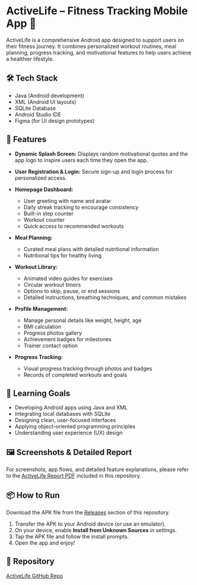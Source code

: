 # ActiveLife – Fitness Tracking Mobile App 💪

ActiveLife is a comprehensive Android app designed to support users on their fitness journey. It combines personalized workout routines, meal planning, progress tracking, and motivational features 
to help users achieve a healthier lifestyle.

## 🛠️ Tech Stack
- Java (Android development)
- XML (Android UI layouts)
- SQLite Database
- Android Studio IDE
- Figma (for UI design prototypes)

## 🚀 Features
- **Dynamic Splash Screen:** Displays random motivational quotes and the app logo to inspire users each time they open the app.
  
- **User Registration & Login:** Secure sign-up and login process for personalized access.
  
- **Homepage Dashboard:**
  - User greeting with name and avatar
  - Daily streak tracking to encourage consistency
  - Built-in step counter
  - Workout counter
  - Quick access to recommended workouts
    
- **Meal Planning:**
  - Curated meal plans with detailed nutritional information
  - Nutritional tips for healthy living
    
- **Workout Library:**
  - Animated video guides for exercises
  - Circular workout timers
  - Options to skip, pause, or end sessions
  - Detailed instructions, breathing techniques, and common mistakes
    
- **Profile Management:**
  - Manage personal details like weight, height, age
  - BMI calculation
  - Progress photos gallery
  - Achievement badges for milestones
  - Trainer contact option
    
- **Progress Tracking:**
  - Visual progress tracking through photos and badges
  - Records of completed workouts and goals

## 🎯 Learning Goals
- Developing Android apps using Java and XML
- Integrating local databases with SQLite
- Designing clean, user-focused interfaces
- Applying object-oriented programming principles
- Understanding user experience (UX) design

## 🖼️ Screenshots & Detailed Report
For screenshots, app flows, and detailed feature explanations, please refer to the [ActiveLife Report PDF](ActiveLife%20Report%20and%20Outputs.pdf) included in this repository.

## 📦 How to Run
Download the APK file from the [Releases](https://github.com/TanishaShaha/Active-Life) section of this repository.

1. Transfer the APK to your Android device (or use an emulator).
2. On your device, enable **Install from Unknown Sources** in settings.
3. Tap the APK file and follow the install prompts.
4. Open the app and enjoy!

## 📂 Repository
[ActiveLife GitHub Repo](https://github.com/TanishaShaha/Active-Life)



